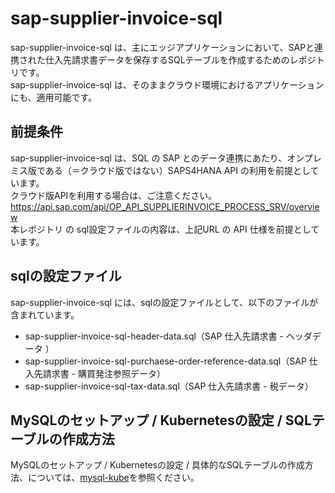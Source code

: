 # sap-supplier-invoice-sql  

sap-supplier-invoice-sql は、主にエッジアプリケーションにおいて、SAPと連携された仕入先請求書データを保存するSQLテーブルを作成するためのレポジトリです。  
sap-supplier-invoice-sql は、そのままクラウド環境におけるアプリケーションにも、適用可能です。  

## 前提条件  
sap-supplier-invoice-sql は、SQL の SAP とのデータ連携にあたり、オンプレミス版である（＝クラウド版ではない）SAPS4HANA API の利用を前提としています。  
クラウド版APIを利用する場合は、ご注意ください。  
https://api.sap.com/api/OP_API_SUPPLIERINVOICE_PROCESS_SRV/overview    
本レポジトリ の sql設定ファイルの内容は、上記URL の API 仕様を前提としています。    

## sqlの設定ファイル

sap-supplier-invoice-sql には、sqlの設定ファイルとして、以下のファイルが含まれています。  

* sap-supplier-invoice-sql-header-data.sql（SAP 仕入先請求書 - ヘッダデータ ）  
* sap-supplier-invoice-sql-purchaese-order-reference-data.sql（SAP 仕入先請求書 - 購買発注参照データ）  
* sap-supplier-invoice-sql-tax-data.sql（SAP 仕入先請求書 - 税データ）  

## MySQLのセットアップ / Kubernetesの設定 / SQLテーブルの作成方法

MySQLのセットアップ / Kubernetesの設定 / 具体的なSQLテーブルの作成方法、については、[mysql-kube](https://github.com/latonaio/mysql-kube)を参照ください。
